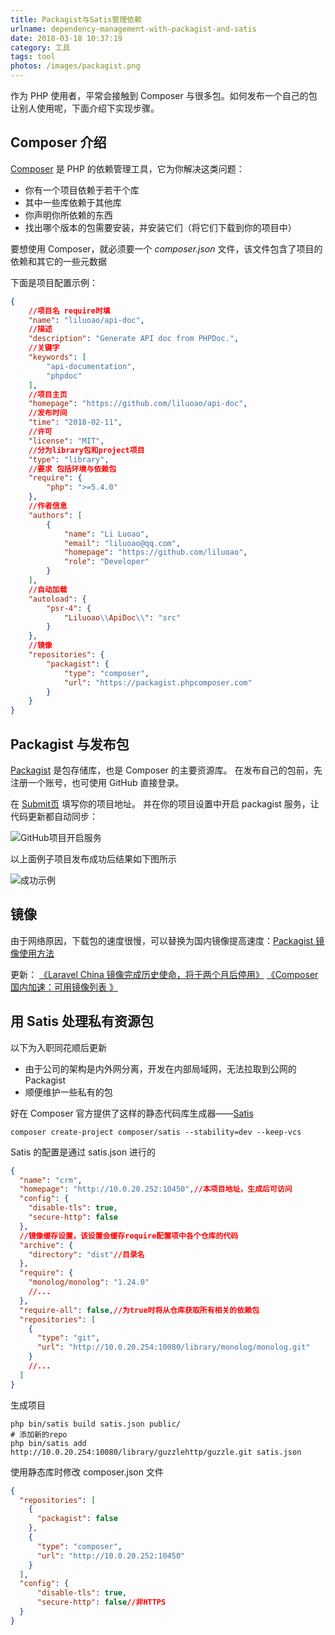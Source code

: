 ```yaml
---
title: Packagist与Satis管理依赖
urlname: dependency-management-with-packagist-and-satis
date: 2018-03-18 10:37:19
category: 工具
tags: tool
photos: /images/packagist.png
---
```


作为 PHP 使用者，平常会接触到 Composer 与很多包。如何发布一个自己的包让别人使用呢，下面介绍下实现步骤。

<!-- more -->

## Composer 介绍

[Composer](https://docs.phpcomposer.com/00-intro.html) 是 PHP 的依赖管理工具，它为你解决这类问题：

- 你有一个项目依赖于若干个库
- 其中一些库依赖于其他库
- 你声明你所依赖的东西
- 找出哪个版本的包需要安装，并安装它们（将它们下载到你的项目中）

要想使用 Composer，就必须要一个 *composer.json* 文件，该文件包含了项目的依赖和其它的一些元数据

下面是项目配置示例：

```json
{
    //项目名 require时填
    "name": "liluoao/api-doc",
    //描述
    "description": "Generate API doc from PHPDoc.",
    //关键字
    "keywords": [
        "api-documentation",
        "phpdoc"
    ],
    //项目主页
    "homepage": "https://github.com/liluoao/api-doc",
    //发布时间
    "time": "2018-02-11",
    //许可
    "license": "MIT",
    //分为library包和project项目
    "type": "library",
    //要求 包括环境与依赖包
    "require": {
        "php": ">=5.4.0"
    },
    //作者信息
    "authors": [
        {
            "name": "Li Luoao",
            "email": "liluoao@qq.com",
            "homepage": "https://github.com/liluoao",
            "role": "Developer"
        }
    ],
    //自动加载
    "autoload": {
        "psr-4": {
            "Liluoao\\ApiDoc\\": "src"
        }
    },
    //镜像
    "repositories": {
        "packagist": {
            "type": "composer",
            "url": "https://packagist.phpcomposer.com"
        }
    }
}
```

## Packagist 与发布包

[Packagist](https://packagist.org/) 是包存储库，也是 Composer 的主要资源库。
在发布自己的包前，先注册一个账号，也可使用 GitHub 直接登录。

在 [Submit页](https://packagist.org/packages/submit) 填写你的项目地址。
并在你的项目设置中开启 packagist 服务，让代码更新都自动同步：

![GitHub项目开启服务](/images/composer-setting.png)

以上面例子项目发布成功后结果如下图所示

![成功示例](/images/packagist-final.png)

## 镜像

由于网络原因，下载包的速度很慢，可以替换为国内镜像提高速度：[Packagist 镜像使用方法](https://pkg.phpcomposer.com/#how-to-use-packagist-mirror)

更新：
[《Laravel China 镜像完成历史使命，将于两个月后停用》](https://learnku.com/articles/30758)
[《Composer 国内加速：可用镜像列表 》](https://learnku.com/php/wikis/30594)

## 用 Satis 处理私有资源包

以下为入职同花顺后更新

- 由于公司的架构是内外网分离，开发在内部局域网，无法拉取到公网的 Packagist
- 顺便维护一些私有的包

好在 Composer 官方提供了这样的静态代码库生成器——[Satis](https://docs.phpcomposer.com/articles/handling-private-packages-with-satis.html)

```
composer create-project composer/satis --stability=dev --keep-vcs
```

Satis 的配置是通过 satis.json 进行的

```json satis.json
{
  "name": "crm",
  "homepage": "http://10.0.20.252:10450",//本项目地址，生成后可访问
  "config": {
    "disable-tls": true,
    "secure-http": false
  },
  //镜像缓存设置，该设置会缓存require配置项中各个仓库的代码
  "archive": {
    "directory": "dist"//目录名
  },
  "require": {
    "monolog/monolog": "1.24.0"
    //...
  },
  "require-all": false,//为true时将从仓库获取所有相关的依赖包
  "repositories": [
    {
      "type": "git",
      "url": "http://10.0.20.254:10080/library/monolog/monolog.git"
    }
    //...
  ]
}
```

生成项目

```
php bin/satis build satis.json public/
# 添加新的repo
php bin/satis add http://10.0.20.254:10080/library/guzzlehttp/guzzle.git satis.json
```

使用静态库时修改 composer.json 文件

```json composer.json
{
  "repositories": [
    {
      "packagist": false
    },
    {
      "type": "composer",
      "url": "http://10.0.20.252:10450"
    } 
  ],
  "config": {
      "disable-tls": true,
      "secure-http": false//非HTTPS
  }
}
```
